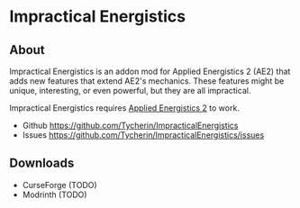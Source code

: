 # Impractical Energistics

## About

Impractical Energistics is an addon mod for Applied Energistics 2 (AE2) that adds new features that extend AE2's mechanics. These features might be unique, interesting, or even powerful, but they are all impractical.

Impractical Energistics requires [Applied Energistics 2](https://appliedenergistics.github.io/) to work.

* Github https://github.com/Tycherin/ImpracticalEnergistics
* Issues https://github.com/Tycherin/ImpracticalEnergistics/issues

## Downloads

* CurseForge (TODO)
* Modrinth (TODO)
